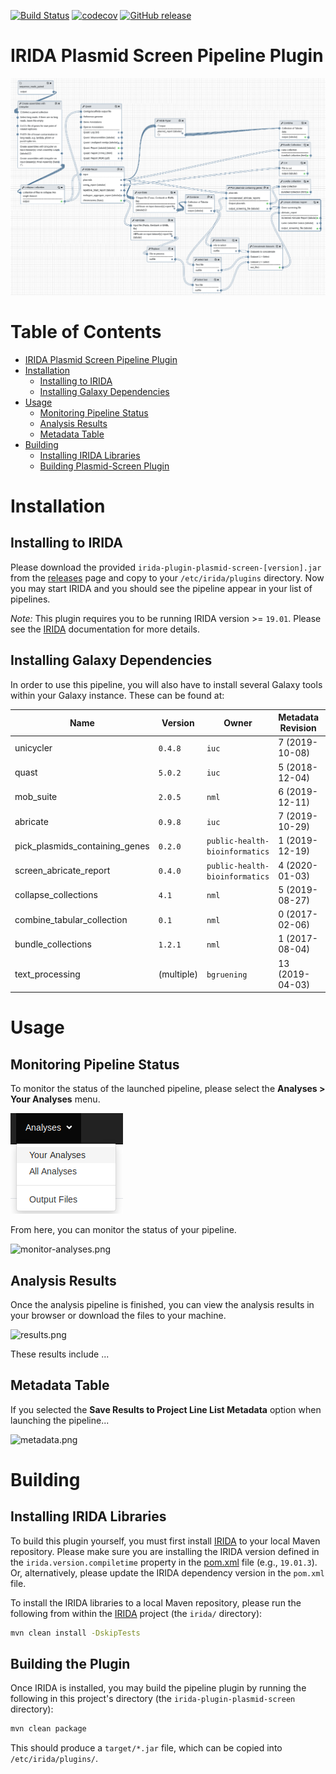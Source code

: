 [![Build Status](https://travis-ci.org/Public-Health-Bioinformatics/irida-plugin-plasmid-screen.svg?branch=master)](https://travis-ci.org/Public-Health-Bioinformatics/irida-plugin-plasmid-screen)
[![codecov](https://codecov.io/gh/Public-Health-Bioinformatics/irida-plugin-plasmid-screen/branch/master/graph/badge.svg)](https://codecov.io/gh/Public-Health-Bioinformatics/irida-plugin-plasmid-screen)
[![GitHub release](https://img.shields.io/github/release/public-health-bioinformatics/irida-plugin-plasmid-screen.svg)](https://github.com/public-health-bioinformatics/irida-plugin-plasmid-screen/releases/latest)

# IRIDA Plasmid Screen Pipeline Plugin

![galaxy-workflow-diagram.png][]

# Table of Contents

   * [IRIDA Plasmid Screen Pipeline Plugin](#irida-plasmid-screen-pipeline-plugin)
   * [Installation](#installation)
      * [Installing to IRIDA](#installing-to-irida)
      * [Installing Galaxy Dependencies](#installing-galaxy-dependencies)
   * [Usage](#usage)
      * [Monitoring Pipeline Status](#monitoring-pipeline-status)
      * [Analysis Results](#analysis-results)
      * [Metadata Table](#metadata-table)
   * [Building](#building)
      * [Installing IRIDA Libraries](#installing-irida-libraries)
      * [Building Plasmid-Screen Plugin](#building-plasmid-screen-plugin)

# Installation

## Installing to IRIDA

Please download the provided `irida-plugin-plasmid-screen-[version].jar` from the [releases][] page and copy to your `/etc/irida/plugins` directory.  Now you may start IRIDA and you should see the pipeline appear in your list of pipelines.

*Note:* This plugin requires you to be running IRIDA version >= `19.01`. Please see the [IRIDA][] documentation for more details.

## Installing Galaxy Dependencies

In order to use this pipeline, you will also have to install several Galaxy tools within your Galaxy instance. These can be found at:

| Name                               | Version         | Owner                          | Metadata Revision | Galaxy Toolshed Link                                                                                                                                                    |
|------------------------------------|-----------------|--------------------------------|-------------------|-------------------------------------------------------------------------------------------------------------------------------------------------------------------------|
| unicycler                          | `0.4.8`         | `iuc`                          | 7 (2019-10-08)    | [unicycler-7:88c240872a65](https://toolshed.g2.bx.psu.edu/view/iuc/unicycler/88c240872a65)                                                                              |
| quast                              | `5.0.2`         | `iuc`                          | 5 (2018-12-04)    | [quast-5:81df4950d65b](https://toolshed.g2.bx.psu.edu/view/iuc/quast/81df4950d65b)                                                                                      |
| mob_suite                          | `2.0.5`         | `nml`                          | 6 (2019-12-11)    | [mob_suite-6:9424de64bfa8](https://toolshed.g2.bx.psu.edu/view/nml/mob_suite/9424de64bfa8)                                                                              |
| abricate                           | `0.9.8`         | `iuc`                          | 7 (2019-10-29)    | [abricate-7:4efdca267d51](https://toolshed.g2.bx.psu.edu/view/iuc/abricate/4efdca267d51)                                                                                |
| pick_plasmids_containing_genes     | `0.2.0`         | `public-health-bioinformatics` | 1 (2019-12-19)    | [pick_plasmids_containing_genes-1:c9129ecc609d](https://toolshed.g2.bx.psu.edu/view/public-health-bioinformatics/pick_plasmids_containing_genes/c9129ecc609d)           |
| screen_abricate_report             | `0.4.0`         | `public-health-bioinformatics` | 4 (2020-01-03)    | [screen_abricate_report-4:22247b1a59d5](https://toolshed.g2.bx.psu.edu/view/public-health-bioinformatics/screen_abricate_report/22247b1a59d5)                           |
| collapse_collections               | `4.1`           | `nml`                          | 5 (2019-08-27)    | [collapse_collections-5:33151a38533a](https://toolshed.g2.bx.psu.edu/view/nml/collapse_collections/33151a38533a)                                                        |
| combine_tabular_collection         | `0.1`           | `nml`                          | 0 (2017-02-06)    | [combine_tabular_collection-0:b815081988b5](https://toolshed.g2.bx.psu.edu/view/nml/combine_tabular_collection/b815081988b5)                                                        |
| bundle_collections                 | `1.2.1`         | `nml`                          | 1 (2017-08-04)    | [bundle_collections-1:cd6da887a5f4](https://toolshed.g2.bx.psu.edu/view/nml/bundle_collections/cd6da887a5f4)                                                            |
| text_processing                    | (multiple)      | `bgruening`                    | 13 (2019-04-03)   | [text_processing-13:0a8c6b61f0f4](https://toolshed.g2.bx.psu.edu/view/bgruening/text_processing/0a8c6b61f0f4)                                                           |


# Usage

## Monitoring Pipeline Status

To monitor the status of the launched pipeline, please select the **Analyses > Your Analyses** menu.

![your-analyses.png][]

From here, you can monitor the status of your pipeline.

![monitor-analyses.png][]

## Analysis Results

Once the analysis pipeline is finished, you can view the analysis results in your browser or download the files to your machine.

![results.png][]

These results include ...

## Metadata Table

If you selected the **Save Results to Project Line List Metadata** option when launching the pipeline...

![metadata.png][]

# Building

## Installing IRIDA Libraries

To build this plugin yourself, you must first install [IRIDA][] to your local Maven repository. Please make sure you are installing the IRIDA version defined in the `irida.version.compiletime` property in the [pom.xml][] file (e.g., `19.01.3`). Or, alternatively, please update the IRIDA dependency version in the `pom.xml` file.

To install the IRIDA libraries to a local Maven repository, please run the following from within the [IRIDA][] project (the `irida/` directory):

```bash
mvn clean install -DskipTests
```

## Building the Plugin

Once IRIDA is installed, you may build the pipeline plugin by running the following in this project's directory (the `irida-plugin-plasmid-screen` directory):

```bash
mvn clean package
```

This should produce a `target/*.jar` file, which can be copied into `/etc/irida/plugins/`.


[maven]: https://maven.apache.org/
[IRIDA]: http://irida.ca/
[Galaxy]: https://galaxyproject.org/
[Java]: https://www.java.com/
[irida-pipeline]: https://irida.corefacility.ca/documentation/developer/tools/pipelines/
[irida-pipeline-galaxy]: https://irida.corefacility.ca/documentation/developer/tools/pipelines/#galaxy-workflow-development
[irida-wf-ga2xml]: https://github.com/phac-nml/irida-wf-ga2xml
[pom.xml]: pom.xml
[workflows-dir]: src/main/resources/workflows
[workflow-structure]: src/main/resources/workflows/0.1.0/irida_workflow_structure.ga
[irida-plugin-java]: https://github.com/phac-nml/irida/tree/development/src/main/java/ca/corefacility/bioinformatics/irida/plugins/IridaPlugin.java
[irida-setup]: https://irida.corefacility.ca/documentation/administrator/index.html
[properties]: https://en.wikipedia.org/wiki/.properties
[messages]: src/main/resources/workflows/0.1.0/messages_en.properties
[your-analyses.png]: doc/images/your-analyses.png
[monitor-analyses.png]: doc/images/monitor-analyses.png
[results.png]: doc/images/results.png
[pipeline.png]: doc/images/pipeline.png
[metadata.png]: doc/images/metadata.png
[galaxy-workflow-diagram.png]: doc/images/galaxy-workflow-diagram.png
[releases]: https://github.com/public-health-bioinformatics/irida-plugin-plasmid-screen/releases

